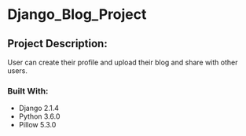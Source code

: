 # Django_Blog_Project

## Project Description:
User can create their profile and upload their blog and share with other users.

### Built With:

* Django 2.1.4
* Python 3.6.0
* Pillow 5.3.0



